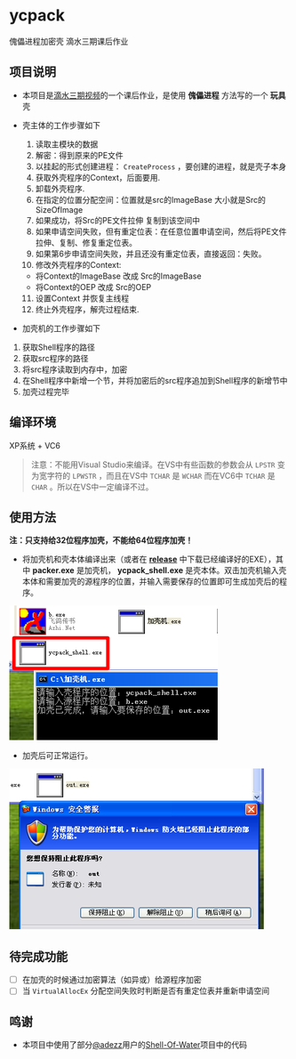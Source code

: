 # ycpack
 傀儡进程加密壳 滴水三期课后作业

## 项目说明

+ 本项目是[滴水三期视频](https://www.bilibili.com/video/BV1yt41127Cd)的一个课后作业，是使用 **傀儡进程** 方法写的一个 **玩具** 壳

+ 壳主体的工作步骤如下

  1. 读取主模块的数据
  2. 解密：得到原来的PE文件
  3. 以挂起的形式创建进程： `CreateProcess` ，要创建的进程，就是壳子本身				
  4. 获取外壳程序的Context，后面要用.					
  5. 卸载外壳程序.					
  6. 在指定的位置分配空间：位置就是src的ImageBase  大小就是Src的SizeOfImage					
  7. 如果成功，将Src的PE文件拉伸 复制到该空间中					
  8. 如果申请空间失败，但有重定位表：在任意位置申请空间，然后将PE文件拉伸、复制、修复重定位表。					
  9. 如果第6步申请空间失败，并且还没有重定位表，直接返回：失败。					
  10. 修改外壳程序的Context:					
  
  	+  将Context的ImageBase 改成 Src的ImageBase
  	+  将Context的OEP 改成 Src的OEP		
  11. 设置Context 并恢复主线程					
  12. 终止外壳程序，解壳过程结束.	
  
+  加壳机的工作步骤如下

  1. 获取Shell程序的路径				
  2. 获取src程序的路径			
  3. 将src程序读取到内存中，加密							
  4. 在Shell程序中新增一个节，并将加密后的src程序追加到Shell程序的新增节中						
  5. 加壳过程完毕

## 编译环境

XP系统 + VC6 

> 注意：不能用Visual Studio来编译。在VS中有些函数的参数会从 `LPSTR` 变为宽字符的 `LPWSTR` ，而且在VS中 `TCHAR` 是 `WCHAR` 而在VC6中 `TCHAR` 是 `CHAR` 。所以在VS中一定编译不过。

## 使用方法

**注：只支持给32位程序加壳，不能给64位程序加壳！**

+ 将加壳机和壳本体编译出来（或者在 [**release**](https://github.com/smallzhong/ycpack/releases) 中下载已经编译好的EXE），其中 **packer.exe** 是加壳机， **ycpack_shell.exe** 是壳本体。双击加壳机输入壳本体和需要加壳的源程序的位置，并输入需要保存的位置即可生成加壳后的程序。

![image-20200818204950233](https://raw.githubusercontent.com/smallzhong/picgo-pic-bed/master/image-20200818204950233.png)

+ 加壳后可正常运行。

![image-20200818205007366](https://raw.githubusercontent.com/smallzhong/picgo-pic-bed/master/image-20200818205007366.png)

## 待完成功能

- [ ] 在加壳的时候通过加密算法（如异或）给源程序加密
- [ ] 当 `VirtualAllocEx` 分配空间失败时判断是否有重定位表并重新申请空间

## 鸣谢

+ 本项目中使用了部分[@adezz](https://github.com/adezz)用户的[Shell-Of-Water](https://github.com/adezz/Shell-Of-Water)项目中的代码